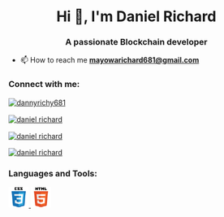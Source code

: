 <h1 align="center">Hi 👋, I'm Daniel Richard</h1>

<h3 align="center">A passionate Blockchain developer</h3>

- 📫 How to reach me **mayowarichard681@gmail.com**

<h3 align="left">Connect with me:</h3>

<p align="left">

<a href="https://twitter.com/dannyrichy681" target="blank"><img align="center" src="https://raw.githubusercontent.com/rahuldkjain/github-profile-readme-generator/master/src/images/icons/Social/twitter.svg" alt="dannyrichy681" height="30" width="40" /></a>

<a href="https://linkedin.com/in/daniel richard" target="blank"><img align="center" src="https://raw.githubusercontent.com/rahuldkjain/github-profile-readme-generator/master/src/images/icons/Social/linked-in-alt.svg" alt="daniel richard" height="30" width="40" /></a>

<a href="https://fb.com/daniel richard" target="blank"><img align="center" src="https://raw.githubusercontent.com/rahuldkjain/github-profile-readme-generator/master/src/images/icons/Social/facebook.svg" alt="daniel richard" height="30" width="40" /></a>

<a href="https://instagram.com/daniel richard" target="blank"><img align="center" src="https://raw.githubusercontent.com/rahuldkjain/github-profile-readme-generator/master/src/images/icons/Social/instagram.svg" alt="daniel richard" height="30" width="40" /></a>

</p>

<h3 align="left">Languages and Tools:</h3>

<p align="left"> <a href="https://www.w3schools.com/css/" target="_blank" rel="noreferrer"> <img src="https://raw.githubusercontent.com/devicons/devicon/master/icons/css3/css3-original-wordmark.svg" alt="css3" width="40" height="40"/> </a> <a href="https://www.w3.org/html/" target="_blank" rel="noreferrer"> <img src="https://raw.githubusercontent.com/devicons/devicon/master/icons/html5/html5-original-wordmark.svg" alt="html5" width="40" height="40"/> </a> </p>

















